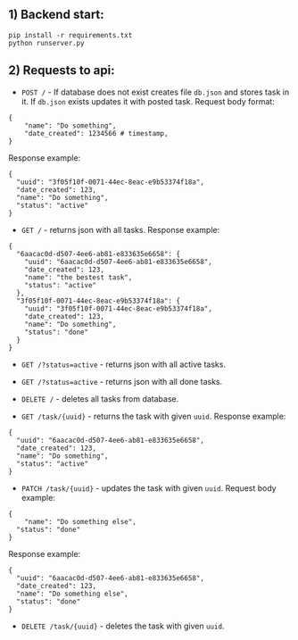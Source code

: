 ## 1) Backend start:
```
pip install -r requirements.txt
python runserver.py
```
## 2) Requests to api:

- `POST /` - If database does not exist creates file `db.json` and stores task in it. If `db.json` exists updates it with posted task.  Request body format: 
```
{
	"name": "Do something",
	"date_created": 1234566 # timestamp,
}
```
Response example:
```
{
  "uuid": "3f05f10f-0071-44ec-8eac-e9b53374f18a",
  "date_created": 123,
  "name": "Do something",
  "status": "active"
}
```

- `GET /` - returns json with all tasks. Response example:
```
{
  "6aacac0d-d507-4ee6-ab81-e833635e6658": {
    "uuid": "6aacac0d-d507-4ee6-ab81-e833635e6658",
    "date_created": 123,
    "name": "the bestest task",
    "status": "active"
  },
  "3f05f10f-0071-44ec-8eac-e9b53374f18a": {
    "uuid": "3f05f10f-0071-44ec-8eac-e9b53374f18a",
    "date_created": 123,
    "name": "Do something",
    "status": "done"
  }
}
```

- `GET /?status=active` - returns json with all active tasks.

- `GET /?status=active` - returns json with all done tasks.

- `DELETE /` - deletes all tasks from database.

- `GET /task/{uuid}` - returns the task with given `uuid`.  Response example:
```
{
  "uuid": "6aacac0d-d507-4ee6-ab81-e833635e6658",
  "date_created": 123,
  "name": "Do something",
  "status": "active"
}
```

- `PATCH /task/{uuid}` - updates the task with given `uuid`.  Request body example:
```
{
	"name": "Do something else", 
  "status": "done"
}
```

Response example:
```
{
  "uuid": "6aacac0d-d507-4ee6-ab81-e833635e6658",
  "date_created": 123,
  "name": "Do something else",
  "status": "done"
}
```

- `DELETE /task/{uuid}` - deletes the task with given `uuid`.
